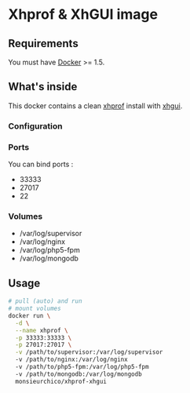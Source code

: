 # Xhprof & XhGUI image

## Requirements

You must have [Docker](https://www.docker.com/) >= 1.5.

## What's inside

This docker contains a clean [xhprof](http://xhprof.io/) install with [xhgui](https://github.com/perftools/xhgui).

### Configuration

### Ports

You can bind ports :

* 33333
* 27017
* 22

### Volumes

* /var/log/supervisor
* /var/log/nginx
* /var/log/php5-fpm
* /var/log/mongodb

## Usage

```bash
# pull (auto) and run
# mount volumes
docker run \
  -d \
  --name xhprof \
  -p 33333:33333 \
  -p 27017:27017 \
  -v /path/to/supervisor:/var/log/supervisor
  -v /path/to/nginx:/var/log/nginx
  -v /path/to/php5-fpm:/var/log/php5-fpm
  -v /path/to/mongodb:/var/log/mongodb
  monsieurchico/xhprof-xhgui
```
